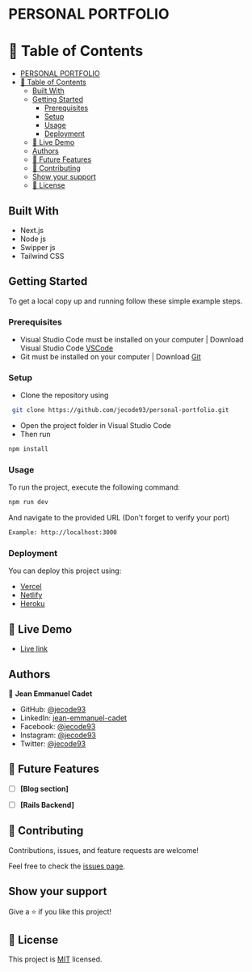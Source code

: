 # PERSONAL PORTFOLIO


# 📗 Table of Contents

- [PERSONAL PORTFOLIO](#personal-portfolio)
- [📗 Table of Contents](#-table-of-contents)
  - [Built With](#built-with)
  - [Getting Started](#getting-started)
    - [Prerequisites](#prerequisites)
    - [Setup](#setup)
    - [Usage](#usage)
    - [Deployment](#deployment)
  - [🚀 Live Demo ](#-live-demo-)
  - [Authors](#authors)
  - [🔭 Future Features ](#-future-features-)
  - [🤝 Contributing](#-contributing)
  - [Show your support](#show-your-support)
  - [📝 License](#-license)





## Built With

- Next.js
- Node js
- Swipper js
- Tailwind CSS

<!-- ## Key Features <a name="key-features"></a>

> Some useful features

- **[Using Flexbox for the layout]**
- **[Pure html]**
- **[Pure css]** -->


<!-- LIVE DEMO -->

## Getting Started

To get a local copy up and running follow these simple example steps.

### Prerequisites
- Visual Studio Code must be installed on your computer | Download Visual Studio Code [VSCode](https://code.visualstudio.com/)
- Git must be installed on your computer | Download [Git](https://git-scm.com/downloads)

### Setup
- Clone the repository using
```sh
 git clone https://github.com/jecode93/personal-portfolio.git
```
- Open the project folder in Visual Studio Code
- Then run
```sh
npm install
```

### Usage

To run the project, execute the following command:
```sh
npm run dev
```
And navigate to the provided URL (Don't forget to verify your port)
```sh
Example: http://localhost:3000
```

### Deployment

You can deploy this project using:

- [Vercel](https://vercel.com/)
- [Netlify](https://www.netlify.com/)
- [Heroku](https://www.heroku.com/)

<!-- LIVE DEMO -->

## 🚀 Live Demo <a name="live-demo"></a>

- [Live link](https://jeanemmanuelcadet.com)

## Authors

👤 **Jean Emmanuel Cadet**
- GitHub: [@jecode93](https://github.com/jecode93)
- LinkedIn: [jean-emmanuel-cadet](https://www.linkedin.com/in/jean-emmanuel-cadet/)
- Facebook: [@jecode93](https://www.facebook.com/jecode93)
- Instagram: [@jecode93](https://instagram.com/jecode93)
- Twitter: [@jecode93](https://twitter.com/jecode93)

<!-- FUTURE FEATURES -->

## 🔭 Future Features <a name="future-features"></a>

- [ ] **[Blog section]**
- [ ] **[Rails Backend]**


## 🤝 Contributing

Contributions, issues, and feature requests are welcome!

Feel free to check the [issues page](../../issues/).

## Show your support

Give a ⭐️ if you like this project!

<!---
## Acknowledgments

- Hat tip to anyone whose code was used
- Inspiration
- etc
-->

## 📝 License

This project is [MIT](./LICENSE) licensed.
